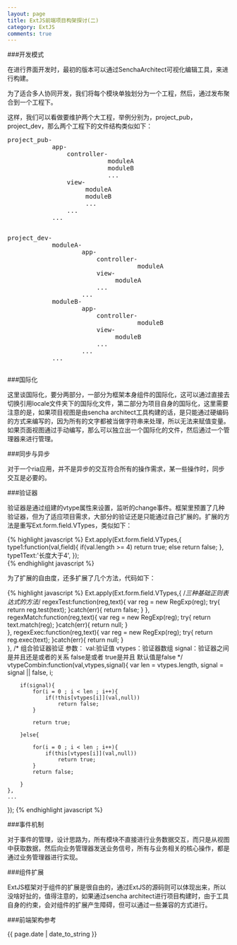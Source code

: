 ```yaml
---
layout: page
title: ExtJS前端项目构架探讨(二)
category: ExtJS
comments: true
---
```


###开发模式

在进行界面开发时，最初的版本可以通过SenchaArchitect可视化编辑工具，来进行构建。

为了适合多人协同开发，我们将每个模块单独划分为一个工程，然后，通过发布聚合到一个工程下。

这样，我们可以看做要维护两个大工程，举例分别为，project_pub，project_dev，那么两个工程下的文件结构类似如下：

<pre>
project_pub-
            app-
                controller-
                           moduleA
                           moduleB
                           ...
                view-
                     moduleA
                     moduleB
                     ...
                ...
            ...
                  
</pre>

<pre>
project_dev-
            moduleA-   
		            app-
		                controller-
		                           moduleA
		                view-
		                     moduleA
		                ...
		            ...
		    moduleB-   
		            app-
		                controller-
		                           moduleB
		                view-
		                     moduleB
		                ...
		            ...
		    ...
 </pre>

###国际化

这里谈国际化，要分两部分，一部分为框架本身组件的国际化，这可以通过直接去切换引用locale文件夹下的国际化文件，第二部分为项目自身的国际化，这里需要注意的是，如果项目视图是由sencha architect工具构建的话，是只能通过硬编码的方式来编写的，因为所有的文字都被当做字符串来处理，所以无法来赋值变量。如果页面视图通过手动编写，那么可以独立出一个国际化的文件，然后通过一个管理器来进行管理。

###同步与异步

对于一个ria应用，并不是异步的交互符合所有的操作需求，某一些操作时，同步交互是必要的。

###验证器

验证器是通过组建的vtype属性来设置，监听的change事件。框架里预置了几种验证器，但为了适应项目需求，大部分的验证还是只能通过自己扩展的。扩展的方法是重写Ext.form.field.VTypes，类似如下：

{% highlight javascript %}
Ext.apply(Ext.form.field.VTypes,{
	type1:function(val,field){
		if(val.length >= 4)
			return true;
		else
			return false;
	},
	type1Text:'长度大于4',
});               
{% endhighlight javascript %}

为了扩展的自由度，还多扩展了几个方法，代码如下：

{% highlight javascript %}
Ext.apply(Ext.form.field.VTypes,{
	/*三种基础正则表达式的方法*/
	regexTest:function(reg,text){
		var reg = new RegExp(reg);
		try{
			return reg.test(text);
		}catch(err){
			return false;
		}
	},
	regexMatch:function(reg,text){
		var reg = new RegExp(reg);
		try{
			return text.match(reg);
		}catch(err){
			return null;
		}	
	},
	regexExec:function(reg,text){
		var reg = new RegExp(reg);
		try{
			return reg.exec(text);
		}catch(err){
			return null;
		}	
	},
	/*
		组合验证器验证
		参数：
			 val:验证值
			 vtypes：验证器数组
			 signal：验证器之间是并且还是或者的关系
			 	     false是或者
			 	     true是并且
			 	     默认值是false
	*/
	vtypeCombin:function(val,vtypes,signal){
		var len = vtypes.length,
			signal = signal || false,
			i;

		if(signal){
			for(i = 0 ; i < len ; i++){
				if(!this[vtypes[i]](val,null))
					return false;
			}

			return true;

		}else{

			for(i = 0 ; i < len ; i++){
				if(this[vtypes[i]](val,null))
					return true;
			}
			return false;

		}
	},
	...
});
{% endhighlight javascript %}

###事件机制

对于事件的管理，设计思路为，所有模块不直接进行业务数据交互，而只是从视图中获取数据，然后向业务管理器发送业务信号，所有与业务相关的核心操作，都是通过业务管理器进行实现。

###组件扩展

ExtJS框架对于组件的扩展是很自由的，通过ExtJS的源码则可以体现出来，所以没啥好扯的，值得注意的，如果通过sencha architect进行项目构建时，由于工具自身的约束，会对组件的扩展产生障碍，但可以通过一些兼容的方式进行。

###前端架构参考

{{ page.date | date_to_string }}
